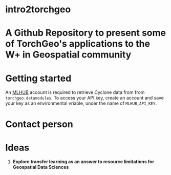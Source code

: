# intro2torchgeo

# A Github Repository to present some of TorchGeo's applications to the W+ in Geospatial community

# Getting started

An [MLHUB](https://mlhub.earth/) account is required to retrieve Cyclone data from from `torchgeo.datamodules`. To access your API key, create an account and save your key as an environmental vriable, under the name of `MLHUB_API_KEY`. 

# Contact person


# Ideas

1. **Explore transfer learning as an answer to resource limitations for Geospatial Data Sciences**